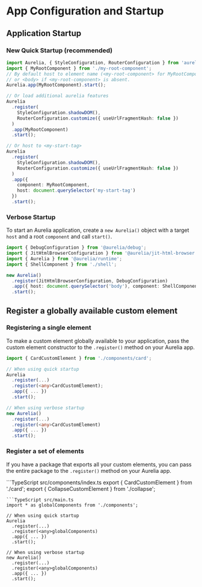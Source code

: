 # App Configuration and Startup

## Application Startup

### New Quick Startup (recommended)

```ts
import Aurelia, { StyleConfiguration, RouterConfiguration } from 'aurelia';
import { MyRootComponent } from './my-root-component';
// By default host to element name (<my-root-component> for MyRootComponent),
// or <body> if <my-root-component> is absent.
Aurelia.app(MyRootComponent).start();

// Or load additional aurelia features
Aurelia
  .register(
    StyleConfiguration.shadowDOM(),
    RouterConfiguration.customize({ useUrlFragmentHash: false })
  )
  .app(MyRootComponent)
  .start();

// Or host to <my-start-tag>
Aurelia
  .register(
    StyleConfiguration.shadowDOM(),
    RouterConfiguration.customize({ useUrlFragmentHash: false })
  )
  .app({
    component: MyRootComponent,
    host: document.querySelector('my-start-tag')
  })
  .start();
```

### Verbose Startup

To start an Aurelia application, create a `new Aurelia()` object with a target `host` and a root `component` and call `start()`.

```typescript
import { DebugConfiguration } from '@aurelia/debug';
import { JitHtmlBrowserConfiguration } from '@aurelia/jit-html-browser';
import { Aurelia } from '@aurelia/runtime';
import { ShellComponent } from './shell';

new Aurelia()
  .register(JitHtmlBrowserConfiguration, DebugConfiguration)
  .app({ host: document.querySelector('body'), component: ShellComponent })
  .start();
```

## Register a globally available custom element

### Registering a single element

To make a custom element globally available to your application, pass the custom element constructor to the `.register()` method on your Aurelia app.

```typescript
import { CardCustomElement } from './components/card';

// When using quick startup
Aurelia
  .register(...)
  .register(<any>CardCustomElement);
  .app({ ... })
  .start();

// When using verbose startup
new Aurelia()
  .register(...)
  .register(<any>CardCustomElement)
  .app({ ... })
  .start();
```

### Register a set of elements

If you have a package that exports all your custom elements, you can pass the entire package to the `.register()` method on your Aurelia app.

\`\`\`TypeScript src/components/index.ts export { CardCustomElement } from './card'; export { CollapseCustomElement } from './collapse';

```text
```TypeScript src/main.ts
import * as globalComponents from './components';

// When using quick startup
Aurelia
  .register(...)
  .register(<any>globalComponents)
  .app({ ... })
  .start();

// When using verbose startup
new Aurelia()
  .register(...)
  .register(<any>globalComponents)
  .app({ ... })
  .start();
```

